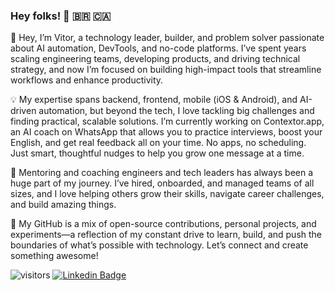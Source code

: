 ### Hey folks! 👋 🇧🇷 🇨🇦

👋 Hey, I’m Vitor, a technology leader, builder, and problem solver passionate about AI automation, DevTools, and no-code platforms. I’ve spent years scaling engineering teams, developing products, and driving technical strategy, and now I’m focused on building high-impact tools that streamline workflows and enhance productivity.

💡 My expertise spans backend, frontend, mobile (iOS & Android), and AI-driven automation, but beyond the tech, I love tackling big challenges and finding practical, scalable solutions. I’m currently working on Contextor.app, an AI coach on WhatsApp that allows you to practice interviews, boost your English, and get real feedback all on your time. No apps, no scheduling. Just smart, thoughtful nudges to help you grow one message at a time.

🌱 Mentoring and coaching engineers and tech leaders has always been a huge part of my journey. I’ve hired, onboarded, and managed teams of all sizes, and I love helping others grow their skills, navigate career challenges, and build amazing things.

🚀 My GitHub is a mix of open-source contributions, personal projects, and experiments—a reflection of my constant drive to learn, build, and push the boundaries of what’s possible with technology. Let’s connect and create something awesome!

![visitors](https://visitor-badge.laobi.icu/badge?page_id=vbrazo) [![Linkedin Badge](https://img.shields.io/badge/LinkedIn-vbrazo-blue)](https://www.linkedin.com/in/imvitoroliveira)
